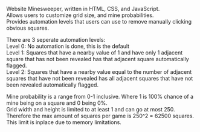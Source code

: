 Website Minesweeper, written in HTML, CSS, and JavaScript.  
Allows users to customize grid size, and mine probabilities.  
Provides automation levels that users can use to remove manually clicking obvious squares.  

There are 3 seperate automation levels:  
Level 0: No automation is done, this is the default  
Level 1: Squares that have a nearby value of 1 and have only 1 adjacent square that has not been revealed has that adjacent square automatically flagged.  
Level 2: Squares that have a nearby value equal to the number of adjacent squares that have not been revealed has all adjacent squares that have not been revealed automatically flagged.  
   
Mine probability is a range from 0-1 inclusive. Where 1 is 100% chance of a mine being on a square and 0 being 0%.  
Grid width and height is limited to at least 1 and can go at most 250. Therefore the max amount of squares per game is 250^2 = 62500 squares. This limit is inplace  due to memory limitations.  
